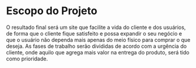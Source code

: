 # Escopo do Projeto

O resultado final será um site que facilite a vida do cliente e dos usuários, de forma que o cliente fique satisfeito e possa expandir o seu negócio e que o usuário não dependa mais apenas do meio físico para comprar o que deseja. As fases de trabalho serão divididas de acordo com a urgência do cliente, onde aquilo que agrega mais valor na entrega do produto, será tido como prioridade.

